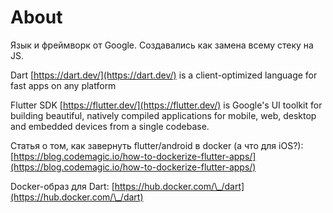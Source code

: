 # About

Язык и фреймворк от Google. Создавались как замена всему стеку на JS.

Dart [https://dart.dev/](https://dart.dev/) is a client-optimized language for fast apps on any platform

Flutter SDK [https://flutter.dev/](https://flutter.dev/) is Google's UI toolkit for building beautiful, natively compiled applications for mobile, web, desktop and embedded devices from a single codebase.

Статья о том, как завернуть flutter/android в docker (а что для iOS?): [https://blog.codemagic.io/how-to-dockerize-flutter-apps/](https://blog.codemagic.io/how-to-dockerize-flutter-apps/)

Docker-образ для Dart: [https://hub.docker.com/\_/dart](https://hub.docker.com/\_/dart)

